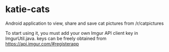 # katie-cats
Android application to view, share and save cat pictures from /r/catpictures

To start using it, you must add your own Imgur API client key in ImgurUtil.java. keys can be freely obtained from https://api.imgur.com/#registerapp

